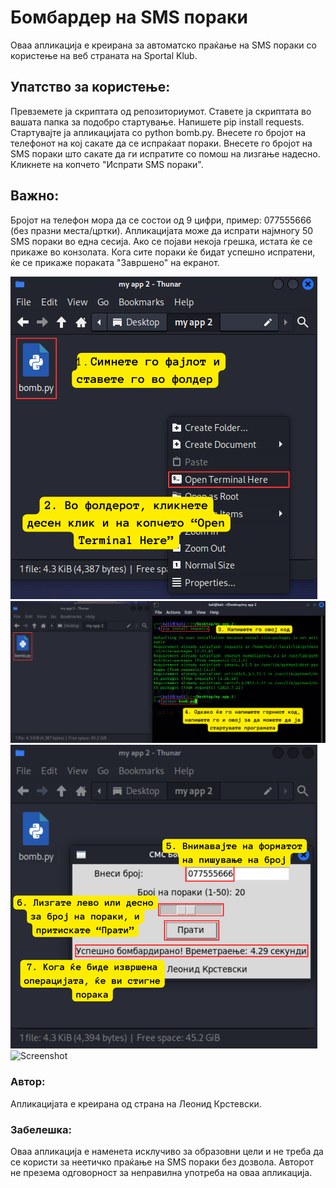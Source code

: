 # Бомбардер на SMS пораки
Оваа апликација е креирана за автоматско праќање на SMS пораки со користење на веб страната на Sportal Klub.

## Упатство за користење:
Превземете ја скриптата од репозиториумот.
Ставете ја скриптата во вашата папка за подобро стартување.
Напишете pip install requests.
Стартувајте ја апликацијата со python bomb.py.
Внесете го бројот на телефонот на кој сакате да се испраќаат пораки.
Внесете го бројот на SMS пораки што сакате да ги испратите со помош на лизгање надесно.
Кликнете на копчето "Испрати SMS пораки".

## Важно:
Бројот на телефон мора да се состои од 9 цифри, пример: 077555666 (без празни места/цртки).
Апликацијата може да испрати најмногу 50 SMS пораки во една сесија.
Ако се појави некоја грешка, истата ќе се прикаже во конзолата.
Кога сите пораки ќе бидат успешно испратени, ќе се прикаже пораката "Завршено" на екранот.

![Screenshot](1.png)
![Screenshot](2.png)
![Screenshot](3.png)
![Screenshot](4.png)

### Автор:
Апликацијата е креирана од страна на Леонид Крстевски.

### Забелешка:
Оваа апликација е наменета исклучиво за образовни цели и не треба да се користи за неетичко праќање на SMS пораки без дозвола. Авторот не презема одговорност за неправилна употреба на оваа апликација.

